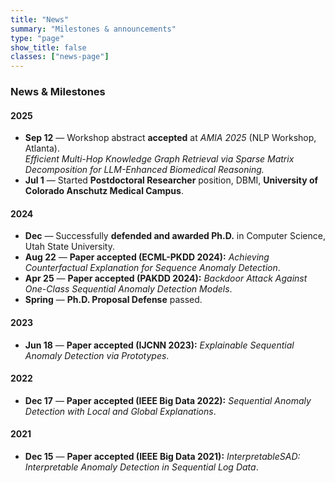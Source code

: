 ```yaml
---
title: "News"
summary: "Milestones & announcements"
type: "page"
show_title: false
classes: ["news-page"]
---
```


### News & Milestones

#### 2025
- <i class="fas fa-trophy"></i> **Sep 12** — Workshop abstract **accepted** at *AMIA 2025* (NLP Workshop, Atlanta).  
  *Efficient Multi-Hop Knowledge Graph Retrieval via Sparse Matrix Decomposition for LLM-Enhanced Biomedical Reasoning.*
- <i class="fas fa-briefcase"></i> **Jul 1** — Started **Postdoctoral Researcher** position, DBMI, **University of Colorado Anschutz Medical Campus**.

#### 2024
- <i class="fas fa-award"></i> **Dec** — Successfully **defended and awarded Ph.D.** in Computer Science, Utah State University.
- <i class="fas fa-book-open"></i> **Aug 22** — **Paper accepted (ECML-PKDD 2024):** *Achieving Counterfactual Explanation for Sequence Anomaly Detection*.
- <i class="fas fa-book-open"></i> **Apr 25** — **Paper accepted (PAKDD 2024):** *Backdoor Attack Against One-Class Sequential Anomaly Detection Models*.
- <i class="fas fa-check-circle"></i> **Spring** — **Ph.D. Proposal Defense** passed.

#### 2023
- <i class="fas fa-book-open"></i> **Jun 18** — **Paper accepted (IJCNN 2023):** *Explainable Sequential Anomaly Detection via Prototypes*.

#### 2022
- <i class="fas fa-book-open"></i> **Dec 17** — **Paper accepted (IEEE Big Data 2022):** *Sequential Anomaly Detection with Local and Global Explanations*.

#### 2021
- <i class="fas fa-book-open"></i> **Dec 15** — **Paper accepted (IEEE Big Data 2021):** *InterpretableSAD: Interpretable Anomaly Detection in Sequential Log Data*.
